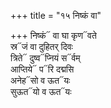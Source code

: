 +++
title = "१५ निष्कं वा"

+++
निष्कं᳓ वा घा कृण᳓वते  
स्र᳓जं वा दुहितर् दिवः  
त्रिते᳓ दुष्व᳓प्नियं स᳓र्वम्  
आप्तिये᳓ प᳓रि दद्मसि  
अनेह᳓सो व ऊत᳓यः  
सुऊत᳓यो व ऊत᳓यः